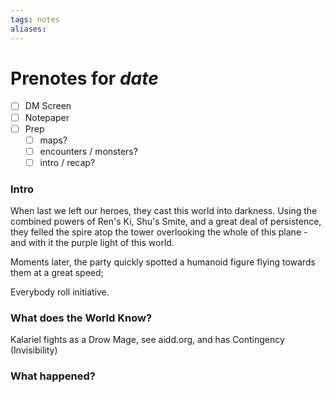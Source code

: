 ```yaml
---
tags: notes
aliases:
---
```


# Prenotes for *date*
- [ ] DM Screen
- [ ] Notepaper
- [ ] Prep
	- [ ] maps?
	- [ ] encounters / monsters?
	- [ ] intro / recap?

### Intro

When last we left our heroes, they cast this world into darkness. Using the combined powers of Ren's Ki, Shu's Smite, and a great deal of persistence, they felled the spire atop the tower overlooking the whole of this plane - and with it the purple light of this world.

Moments later, the party quickly spotted a humanoid figure flying towards them at a great speed;

Everybody roll initiative.

### What does the World Know?

Kalariel fights as a Drow Mage, see aidd.org, and has Contingency (Invisibility)

### What happened?